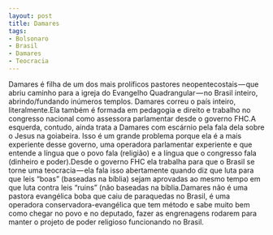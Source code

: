 ```yaml
---
layout: post
title: Damares
tags:
- Bolsonaro
- Brasil
- Damares
- Teocracia
---
```


Damares é filha de um dos mais prolíficos pastores neopentecostais — que abriu caminho para a igreja do Evangelho Quadrangular — no Brasil inteiro, abrindo/fundando inúmeros templos. Damares correu o país inteiro, literalmente.Ela também é formada em pedagogia e direito e trabalho no congresso nacional como assessora parlamentar desde o governo FHC.A esquerda, contudo, ainda trata a Damares com escárnio pela fala dela sobre o Jesus na goiabeira. Isso é um grande problema porque ela é a mais experiente desse governo, uma operadora parlamentar experiente e que entende a língua que o povo fala (religião) e a língua que o congresso fala (dinheiro e poder).Desde o governo FHC ela trabalha para que o Brasil se torne uma teocracia — ela fala isso abertamente quando diz que luta para que leis “boas” (baseadas na bíblia) sejam aprovadas ao mesmo tempo em que luta contra leis “ruins” (não baseadas na bíblia.Damares não é uma pastora evangélica boba que caiu de paraquedas no Brasil, é uma operadora conservadora-evangélica que tem método e sabe muito bem como chegar no povo e no deputado, fazer as engrenagens rodarem para manter o projeto de poder religioso funcionando no Brasil.
